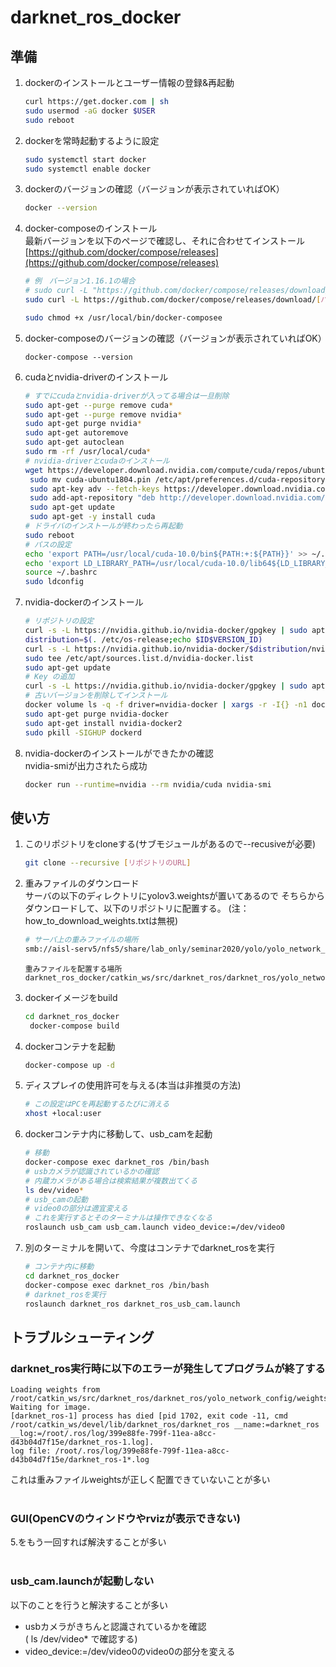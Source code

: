 # darknet_ros_docker
## 準備
1. dockerのインストールとユーザー情報の登録&再起動
   ```bash
   curl https://get.docker.com | sh
   sudo usermod -aG docker $USER
   sudo reboot
   ```

2. dockerを常時起動するように設定
    ```bash
    sudo systemctl start docker
    sudo systemctl enable docker
    ```

3. dockerのバージョンの確認（バージョンが表示されていればOK）
   ```bash
   docker --version
   ```

4. docker-composeのインストール  
    最新バージョンを以下のページで確認し、それに合わせてインストール  
    [https://github.com/docker/compose/releases](https://github.com/docker/compose/releases)
   ```bash
   # 例　バージョン1.16.1の場合
   # sudo curl -L "https://github.com/docker/compose/releases/download/1.25.4/docker-compose-$(uname -s)-$(uname -m)" -o /usr/local/bin/docker-compose
   sudo curl -L https://github.com/docker/compose/releases/download/[バージョン]/docker-compose-`uname -s`-`uname -m` -o /usr/local/bin/docker-compose

   sudo chmod +x /usr/local/bin/docker-composee
   ```

5. docker-composeのバージョンの確認（バージョンが表示されていればOK）
    ```
    docker-compose --version
    ```

6. cudaとnvidia-driverのインストール
   ```bash
   # すでにcudaとnvidia-driverが入ってる場合は一旦削除
   sudo apt-get --purge remove cuda*
   sudo apt-get --purge remove nvidia*
   sudo apt-get purge nvidia*
   sudo apt-get autoremove
   sudo apt-get autoclean
   sudo rm -rf /usr/local/cuda*
   # nvidia-driverとcudaのインストール
   wget https://developer.download.nvidia.com/compute/cuda/repos/ubuntu1804/x86_64/cuda-ubuntu1804.pin
	sudo mv cuda-ubuntu1804.pin /etc/apt/preferences.d/cuda-repository-pin-600
	sudo apt-key adv --fetch-keys https://developer.download.nvidia.com/compute/cuda/repos/ubuntu1804/x86_64/7fa2af80.pub
	sudo add-apt-repository "deb http://developer.download.nvidia.com/compute/cuda/repos/ubuntu1804/x86_64/ /"
	sudo apt-get update
	sudo apt-get -y install cuda
   # ドライバのインストールが終わったら再起動
   sudo reboot
   # パスの設定
   echo 'export PATH=/usr/local/cuda-10.0/bin${PATH:+:${PATH}}' >> ~/.bashrc
   echo 'export LD_LIBRARY_PATH=/usr/local/cuda-10.0/lib64${LD_LIBRARY_PATH:+:${LD_LIBRARY_PATH}}' >> ~/.bashrc
   source ~/.bashrc
   sudo ldconfig
   ```

7. nvidia-dockerのインストール
   ```bash
   # リポジトリの設定
   curl -s -L https://nvidia.github.io/nvidia-docker/gpgkey | sudo apt-key add -
   distribution=$(. /etc/os-release;echo $ID$VERSION_ID)
   curl -s -L https://nvidia.github.io/nvidia-docker/$distribution/nvidia-docker.list | \
   sudo tee /etc/apt/sources.list.d/nvidia-docker.list
   sudo apt-get update
   # Key の追加
   curl -s -L https://nvidia.github.io/nvidia-docker/gpgkey | sudo apt-key add -
   # 古いバージョンを削除してインストール
   docker volume ls -q -f driver=nvidia-docker | xargs -r -I{} -n1 docker ps -q -a -f volume={} | xargs -r docker rm -f
   sudo apt-get purge nvidia-docker
   sudo apt-get install nvidia-docker2
   sudo pkill -SIGHUP dockerd
   ```

8. nvidia-dockerのインストールができたかの確認  
   nvidia-smiが出力されたら成功  
   ```bash
   docker run --runtime=nvidia --rm nvidia/cuda nvidia-smi
   ```

## 使い方  
1. このリポジトリをcloneする(サブモジュールがあるので--recusiveが必要)
   ```bash
   git clone --recursive [リポジトリのURL]
   ```

2. 重みファイルのダウンロード  
   サーバの以下のディレクトリにyolov3.weightsが置いてあるので
   そちらからダウンロードして、以下のリポジトリに配置する。
   (注：how_to_download_weights.txtは無視)
   ```bash
   # サーバ上の重みファイルの場所
   smb://aisl-serv5/nfs5/share/lab_only/seminar2020/yolo/yolo_network_config/weights/yolov3.weights
   ```
   ```
   重みファイルを配置する場所
   darknet_ros_docker/catkin_ws/src/darknet_ros/darknet_ros/yolo_network_config/weights
   ```

3. dockerイメージをbuild
   ```bash
   cd darknet_ros_docker
    docker-compose build
   ```
4. dockerコンテナを起動
   ```bash
   docker-compose up -d
   ```

5. ディスプレイの使用許可を与える(本当は非推奨の方法)  
   ```bash
   # この設定はPCを再起動するたびに消える
   xhost +local:user
   ```

6. dockerコンテナ内に移動して、usb_camを起動
   ```bash
   # 移動
   docker-compose exec darknet_ros /bin/bash
   # usbカメラが認識されているかの確認
   # 内蔵カメラがある場合は検索結果が複数出てくる
   ls dev/video*
   # usb_camの起動
   # video0の部分は適宜変える
   # これを実行するとそのターミナルは操作できなくなる
   roslaunch usb_cam usb_cam.launch video_device:=/dev/video0
   ```
7. 別のターミナルを開いて、今度はコンテナでdarknet_rosを実行
   ```bash
   # コンテナ内に移動
   cd darknet_ros_docker
   docker-compose exec darknet_ros /bin/bash
   # darknet_rosを実行
   roslaunch darknet_ros darknet_ros_usb_cam.launch
   ```

## トラブルシューティング
### darknet_ros実行時に以下のエラーが発生してプログラムが終了する
   ```
   Loading weights from /root/catkin_ws/src/darknet_ros/darknet_ros/yolo_network_config/weights/yolov3.weights...Done!
   Waiting for image.
   [darknet_ros-1] process has died [pid 1702, exit code -11, cmd /root/catkin_ws/devel/lib/darknet_ros/darknet_ros __name:=darknet_ros __log:=/root/.ros/log/399e88fe-799f-11ea-a8cc-d43b04d7f15e/darknet_ros-1.log].
   log file: /root/.ros/log/399e88fe-799f-11ea-a8cc-d43b04d7f15e/darknet_ros-1*.log
   ```
   これは重みファイルweightsが正しく配置できていないことが多い  
</br>

### GUI(OpenCVのウィンドウやrvizが表示できない)
5.をもう一回すれば解決することが多い  
<br/>

### usb_cam.launchが起動しない
以下のことを行うと解決することが多い  
- usbカメラがきちんと認識されているかを確認  
   ( ls /dev/video* で確認する)  
- video_device:=/dev/video0のvideo0の部分を変える  
